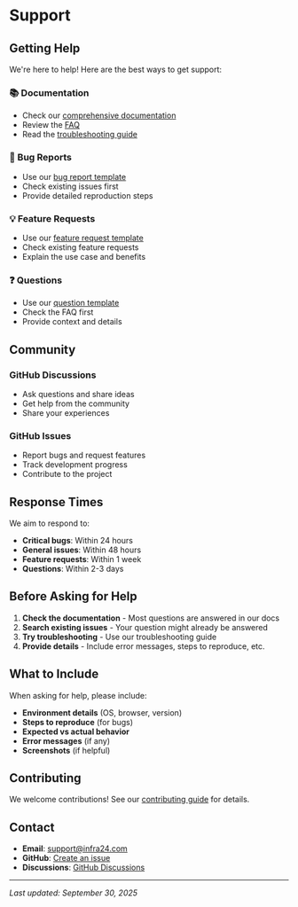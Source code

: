 # Support

## Getting Help

We're here to help! Here are the best ways to get support:

### 📚 Documentation
- Check our [comprehensive documentation](./docs/)
- Review the [FAQ](./docs/FAQ.md)
- Read the [troubleshooting guide](./docs/TROUBLESHOOTING_GUIDE.md)

### 🐛 Bug Reports
- Use our [bug report template](./.github/ISSUE_TEMPLATE/bug_report.md)
- Check existing issues first
- Provide detailed reproduction steps

### 💡 Feature Requests
- Use our [feature request template](./.github/ISSUE_TEMPLATE/feature_request.md)
- Check existing feature requests
- Explain the use case and benefits

### ❓ Questions
- Use our [question template](./.github/ISSUE_TEMPLATE/question.md)
- Check the FAQ first
- Provide context and details

## Community

### GitHub Discussions
- Ask questions and share ideas
- Get help from the community
- Share your experiences

### GitHub Issues
- Report bugs and request features
- Track development progress
- Contribute to the project

## Response Times

We aim to respond to:
- **Critical bugs**: Within 24 hours
- **General issues**: Within 48 hours
- **Feature requests**: Within 1 week
- **Questions**: Within 2-3 days

## Before Asking for Help

1. **Check the documentation** - Most questions are answered in our docs
2. **Search existing issues** - Your question might already be answered
3. **Try troubleshooting** - Use our troubleshooting guide
4. **Provide details** - Include error messages, steps to reproduce, etc.

## What to Include

When asking for help, please include:

- **Environment details** (OS, browser, version)
- **Steps to reproduce** (for bugs)
- **Expected vs actual behavior**
- **Error messages** (if any)
- **Screenshots** (if helpful)

## Contributing

We welcome contributions! See our [contributing guide](./docs/CONTRIBUTING.md) for details.

## Contact

- **Email**: support@infra24.com
- **GitHub**: [Create an issue](https://github.com/your-org/infra24/issues)
- **Discussions**: [GitHub Discussions](https://github.com/your-org/infra24/discussions)

---

*Last updated: September 30, 2025*